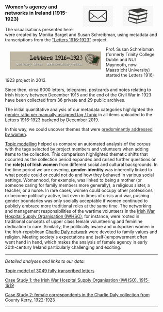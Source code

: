 
<a href="https://github.com/MonikaBarget/FeministDH/blob/master/publications.md"><img src="./Logos/publications.png" alt="logo" align="right" style="padding:16px" width="100"/></a>
<a href="https://github.com/MonikaBarget/FeministDH/blob/master/contact-us.md"><img src="./Logos/mail.png" alt="logo" align="right" style="padding:16px" width="100"/></a>

### Women's agency and networks in Ireland (1915-1923)

The visualisations presented here were created by Monika Barget and Susan Schreibman, using metadata and transcriptions from the ["Letters 1916-1923"](http://letters1916.maynoothuniversity.ie/) project.

<img src="./Logos/logo-update.png" alt="logo" align="left" style="float:left; padding:16px" width="300"/>

Prof. Susan Schreibman (formerly Trinity College Dublin and NUI Maynooth, now Maastricht University) started the Letters 1916-1923 project in 2013.

Since then, circa 6000 letters, telegrams, postcards and notes relating to Irish history between December 1915 and the end of the Civil War in 1923 have been collected from 36 private and 29 public archives.

The initial quantitative analysis of our metadata categories highlighted the [gender ratio per manually assigned tag / topic](https://github.com/MonikaBarget/FeministDH/blob/master/Letters_gender-distribution-per-tag.png) in all items uploaded to the Letters 1916-1923 backend by December 2019.

In this way, we could uncover themes that were [predominantly addressed by women](https://github.com/MonikaBarget/FeministDH/blob/master/Letters_topics-covered-by-women.png).

[Topic modelling](https://monikabarget.github.io/FeministDH/TopicModel_Letters1916-1923.html) helped us compare an automated analysis of the corpus with the tags selected by project members and volunteers when adding items to the collection. This comparison highlighted thematic shifts that occurred as the collection period expanded and raised further questions on the **role(s) of Irish women** from different social and cultural backgrounds. In the time period we are covering, **gender-identity** was inherently linked to what people could or could not do and how they behaved in various social settings. Womanhood, for example, was linked to being a mother (or someone caring for family members more generally), a religious sister, a teacher, or a nurse. In rare cases, women could occupy other professions or become politically active, but even in times of crisis and war, pushing gender boundaries was only socially acceptable if women continued to publicly embrace more traditional roles at the same time. The networking and management responsibilities of the wartime volunteers in the [Irish War Hospital Supply Organisation (IWHSO)](https://monikabarget.github.io/FeministDH/casestudy1.html), for instance, were rooted in traditional concepts of upper class female volunteering and feminine dedication to care. Similarly, the politically aware and outspoken women in the Irish-republican [Charlie Daly network](https://monikabarget.github.io/FeministDH/casestudy2.html) were devoted to family values and religion. Meeting society's expectations and (self-)empowerment often went hand in hand, which makes the analysis of female agency in early 20th-century Ireland particularly challenging and exciting.

<hr>

*Detailed analyses and links to our data:*

[Topic model of 3049 fully transcribed letters](https://monikabarget.github.io/FeministDH/TopicModel_Letters1916-1923.html)

[Case Study 1: the Irish War Hospital Supply Organisation (IWHSO), 1915-1919](https://monikabarget.github.io/FeministDH/casestudy1.html)

[Case Study 2: female correspondents in the Charlie Daly collection from County Kerry, 1922-1923](https://monikabarget.github.io/FeministDH/casestudy2.html)

<hr>




